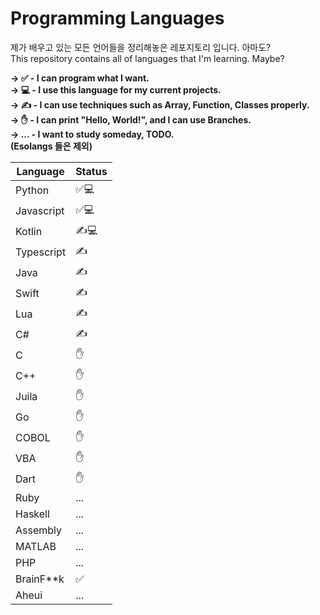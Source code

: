 # Programming Languages
제가 배우고 있는 모든 언어들을 정리해놓은 레포지토리 입니다. 아마도?<br>
This repository contains all of languages that I'm learning. Maybe?

**→ ✅ - I can program what I want. <br>
→ 💻 - I use this language for my current projects. <br>
→ ✍️ - I can use techniques such as Array, Function, Classes properly. <br>
→ ✋ - I can print "Hello, World!", and I can use Branches. <br>
→ ... - I want to study someday, TODO. <br>
(Esolangs 들은 제외)**

|Language|Status|
|------|---|
|Python|✅💻|
|Javascript|✅💻|
|Kotlin|✍️💻|
|Typescript|✍️|
|Java|✍️|
|Swift|✍️|
|Lua|✍️|
|C#|✍️|
|C|✋|
|C++|✋|
|Juila|✋|
|Go|✋|
|COBOL|✋|
|VBA|✋|
|Dart|✋|
|Ruby|...|
|Haskell|...|
|Assembly|...|
|MATLAB|...|
|PHP|...|
|BrainF\*\*k|✅|
|Aheui|...|
